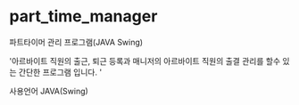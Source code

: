 # part_time_manager
파트타이머 관리 프로그램(JAVA Swing)

'아르바이트 직원의 출근, 퇴근 등록과 매니저의 아르바이트 직원의 출결 관리를 할수 있는 간단한 프로그램 입니다. '


사용언어 JAVA(Swing) 






